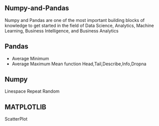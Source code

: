 ## Numpy-and-Pandas

Numpy and Pandas are one of the most important building blocks of knowledge to get started in the field of Data Science, Analytics, Machine Learning, Business Intelligence, and Business Analytics

## Pandas

* Average Minimum
* Average Maximum
Mean function
Head,Tail,Describe,Info,Dropna

## Numpy 

Linespace
Repeat
Random

## MATPLOTLIB

ScatterPlot
